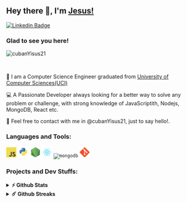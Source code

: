 ## Hey there 👋, I'm [Jesus!](https://github.com/cubanYisus21/)

[![Linkedin Badge](https://img.shields.io/badge/-LinkedIn-0e76a8?style=flat-square&logo=Linkedin&logoColor=white)](https://linkedin.com/in/iampavangandhi)

### Glad to see you here! 
<p align="left"> <img src="https://komarev.com/ghpvc/?username=cubanYisus21&label=Profile%20views&color=0e75b6&style=flat" alt="cubanYisus21" /> </p>
<br />

📔 I am a Computer Science Engineer graduated from [University of Computer Sciences(UCI)](https://www.uci.cu/)

💻 A Passionate Developer always looking for a better way to solve any problem or challenge, with strong knowledge of JavaScriptith, Nodejs, MongoDB, React etc.

💬 Feel free to contact with me in @cubanYisus21, just to say hello!.

### Languages and Tools:

<code><img height="27" src="https://raw.githubusercontent.com/github/explore/80688e429a7d4ef2fca1e82350fe8e3517d3494d/topics/javascript/javascript.png" alt="javascript"></code>
<code><img height="30" src="https://raw.githubusercontent.com/github/explore/80688e429a7d4ef2fca1e82350fe8e3517d3494d/topics/python/python.png" alt="python"></code>
<code><img height="27" src="https://raw.githubusercontent.com/github/explore/80688e429a7d4ef2fca1e82350fe8e3517d3494d/topics/nodejs/nodejs.png" alt="nodejs"></code>
<code><img height="27" src="https://raw.githubusercontent.com/github/explore/80688e429a7d4ef2fca1e82350fe8e3517d3494d/topics/react/react.png" alt="react"></code>
<code><img height="27" src="https://encrypted-tbn0.gstatic.com/images?q=tbn%3AANd9GcSTTzPAw-55ssm1Im594xYZ9eRQu2JylrkYLg&usqp=CAU" alt="mongodb"></code>
<code><img height="27" src="https://raw.githubusercontent.com/devicons/devicon/master/icons/git/git-original.svg" alt="git"></code>

### Projects and Dev Stuffs:

<details>
  <summary><b>⚡ Github Stats</b></summary>

  <br />
  <a href="https://github.com/cubanYisus21/github-readme-stats"><img align="center" src="https://github-readme-stats.vercel.app/api?username=cubanYisus21&show_icons=true&include_all_commits=true&theme=buefy&hide_border=true" alt="Yisus github stats" /></a> | <a href="https://github.com/cubanYisus21/github-readme-stats"><img align="center" src="https://github-readme-stats.vercel.app/api/top-langs/?username=cubanYisus21&layout=compact&theme=buefy&hide_border=true" /></a>
</details>

<details>
  <summary><b>☄️ Github Streaks</b></summary>

  <br />
  <img height="180em" src="https://github-readme-streak-stats.herokuapp.com/?user=cubanYisus21&hide_border=true" />
</details>

#
